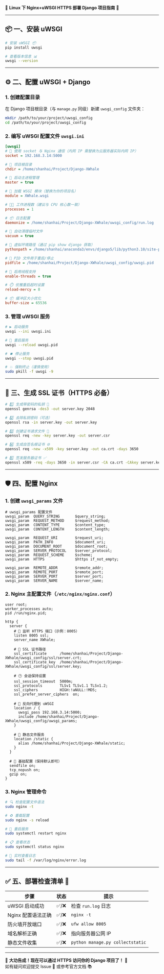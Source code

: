 🚀 **Linux 下 Nginx+uWSGI HTTPS 部署 Django 项目指南** 🚀

---

## 📦 一、安装 uWSGI

```bash
# 安装 uWSGI 📦
pip install uwsgi

# 查看版本信息 📊
uwsgi --version
```

---

## ⚙️ 二、配置 uWSGI + Django

### 1. 创建配置目录
在 Django 项目根目录（与 `manage.py` 同级）新建 `uwsgi_config` 文件夹：
```bash
mkdir /path/to/your/project/uwsgi_config
cd /path/to/your/project/uwsgi_config
```

### 2. 编写 uWSGI 配置文件 `uwsgi.ini`
```ini
[uwsgi]
# 📡 使用 socket 与 Nginx 通信（内网 IP 需替换为云服务器实际内网 IP）
socket = 192.168.3.14:5000

# 📍 项目根目录
chdir = /home/shanhai/Project/Django-XWhale

# 🧠 启动主进程管理
master = true

# 🧩 加载 WSGI 模块（替换为你的项目名）
module = XWhale.wsgi

# 🧑‍💻 工作进程数（建议与 CPU 核心数一致）
processes = 1

# 📦 日志配置
daemonize = /home/shanhai/Project/Django-XWhale/uwsgi_config/run.log

# 🧹 自动清理临时文件
vacuum = true

# 🐍 虚拟环境路径（通过 pip show django 获取）
pythonpath = /home/shanhai/anaconda3/envs/django5/lib/python3.10/site-packages

# 🔄 PID 文件用于重启/停止
pidfile = /home/shanhai/Project/Django-XWhale/uwsgi_config/uwsgi.pid

# 🧵 启用线程支持
enable-threads = true

# ⏱️ 优雅重启超时设置
reload-mercy = 8

# 📦 缓冲区大小优化
buffer-size = 65536
```

### 3. 管理 uWSGI 服务
```bash
# ▶️ 启动服务
uwsgi --ini uwsgi.ini

# 🔁 重启服务
uwsgi --reload uwsgi.pid

# ⏹️ 停止服务
uwsgi --stop uwsgi.pid

# 💥 强制终止（谨慎使用）
sudo pkill -f uwsgi -9
```

---

## 🔐 三、生成 SSL 证书（HTTPS 必备）

```bash
# 1️⃣ 生成带密码的私钥 🔐
openssl genrsa -des3 -out server.key 2048

# 2️⃣ 去除私钥密码（可选）
openssl rsa -in server.key -out server.key

# 3️⃣ 创建证书请求文件 📝
openssl req -new -key server.key -out server.csr

# 4️⃣ 生成自签名根证书 🌐
openssl req -new -x509 -key server.key -out ca.crt -days 3650

# 5️⃣ 签发服务器证书 ✅
openssl x509 -req -days 3650 -in server.csr -CA ca.crt -CAkey server.key -CAcreateserial -out server.crt
```

---

## 🛡️ 四、配置 Nginx

### 1. 创建 `uwsgi_params` 文件
```nginx
# uwsgi_params 配置文件
uwsgi_param  QUERY_STRING       $query_string;
uwsgi_param  REQUEST_METHOD     $request_method;
uwsgi_param  CONTENT_TYPE       $content_type;
uwsgi_param  CONTENT_LENGTH     $content_length;

uwsgi_param  REQUEST_URI        $request_uri;
uwsgi_param  PATH_INFO          $document_uri;
uwsgi_param  DOCUMENT_ROOT      $document_root;
uwsgi_param  SERVER_PROTOCOL    $server_protocol;
uwsgi_param  REQUEST_SCHEME     $scheme;
uwsgi_param  HTTPS              $https if_not_empty;

uwsgi_param  REMOTE_ADDR        $remote_addr;
uwsgi_param  REMOTE_PORT        $remote_port;
uwsgi_param  SERVER_PORT        $server_port;
uwsgi_param  SERVER_NAME        $server_name;
```

### 2. Nginx 主配置文件（`/etc/nginx/nginx.conf`）
```nginx
user root;
worker_processes auto;
pid /run/nginx.pid;

http {
  server {
    # 📡 监听 HTTPS 端口（示例：8005）
    listen 8005 ssl;
    server_name XWhale;

    # 🔐 SSL 证书路径
    ssl_certificate      /home/shanhai/Project/Django-XWhale/uwsgi_config/ssl/server.crt;
    ssl_certificate_key  /home/shanhai/Project/Django-XWhale/uwsgi_config/ssl/server.key;

    # 🕒 会话保持设置
    ssl_session_timeout  5000m;
    ssl_protocols        TLSv1 TLSv1.1 TLSv1.2;
    ssl_ciphers          HIGH:!aNULL:!MD5;
    ssl_prefer_server_ciphers  on;

    # 📡 反向代理到 uWSGI
    location / {
      uwsgi_pass 192.168.3.14:5000;
      include /home/shanhai/Project/Django-XWhale/uwsgi_config/uwsgi_params;
    }

    # 📁 静态文件服务
    location /static {
      alias /home/shanhai/Project/Django-XWhale/static;
    }
  }

  # 🧱 基础配置（保持默认即可）
  sendfile on;
  tcp_nopush on;
  gzip on;
}
```

### 3. Nginx 管理命令
```bash
# 🔍 检查配置文件语法
sudo nginx -t

# ♻️ 重载配置
sudo nginx -s reload

# 🔄 重启服务
sudo systemctl restart nginx

# 📋 查看状态
sudo systemctl status nginx

# 📄 实时查看日志
sudo tail -f /var/log/nginx/error.log
```

---

## ✅ 五、部署检查清单 🚦

| 步骤 | 状态 | 提示 |
|------|------|------|
| uWSGI 启动成功 | ✅/❌ | 检查 `run.log` 日志 |
| Nginx 配置语法正确 | ✅/❌ | `nginx -t` |
| 防火墙开放端口 | ✅/❌ | `ufw allow 8005` |
| 域名解析正确 | ✅/❌ | 指向服务器公网 IP |
| 静态文件收集 | ✅/❌ | `python manage.py collectstatic` |

---

🎉 **大功告成！现在可以通过 HTTPS 访问你的 Django 项目了！** 🎉  
如有疑问欢迎提交 Issue 💬 或参考官方文档 📚